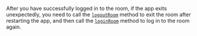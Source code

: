 
After you have successfully logged in to the room, if the app exits unexpectedly, you need to call the [`logoutRoom`](@logoutRoom) method to exit the room after restarting the app, and then call the [`loginRoom`](@loginRoom) method to log in to the room again.


